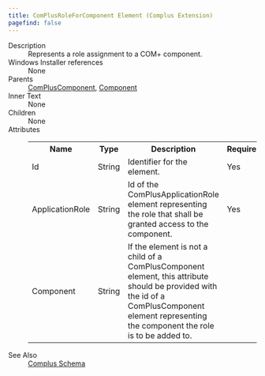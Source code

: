```yaml
---
title: ComPlusRoleForComponent Element (Complus Extension)
pagefind: false
---
```

<dl>
  <dt>Description</dt>
  <dd>         Represents a role assignment to a COM+ component.       </dd>
  <dt>Windows Installer references</dt>
  <dd>None</dd>
  <dt>Parents</dt>
  <dd>
    <a href="../../complus/compluscomponent" class="extension">ComPlusComponent</a>, <a href="../../wix/component/">Component</a></dd>
  <dt>Inner Text</dt>
  <dd>None</dd>
  <dt>Children</dt>
  <dd>None</dd>
  <dt>Attributes</dt>
  <dd>
    <table cellspacing="0" cellpadding="0" class="schema">
      <tr>
        <th width="15%">Name</th>
        <th width="15%">Type</th>
        <th width="65%">Description</th>
        <th width="15%">Required</th>
      </tr>
      <tr>
        <td>Id</td>
        <td>String</td>
        <td>           Identifier for the element.         </td>
        <td>Yes</td>
      </tr>
      <tr>
        <td>ApplicationRole</td>
        <td>String</td>
        <td>           Id of the ComPlusApplicationRole element representing the           role that shall be granted access to the component.         </td>
        <td>Yes</td>
      </tr>
      <tr>
        <td>Component</td>
        <td>String</td>
        <td>           If the element is not a child of a ComPlusComponent           element, this attribute should be provided with the id of a ComPlusComponent           element representing the component the role is to be added to.         </td>
        <td>&nbsp;</td>
      </tr>
    </table>
  </dd>
  <dt>See Also</dt>
  <dd>
    <a href="../">Complus Schema</a>
  </dd>
</dl>
